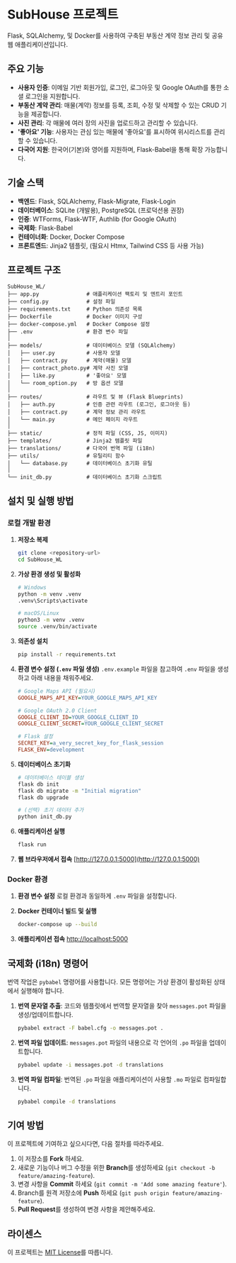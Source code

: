 # SubHouse 프로젝트

Flask, SQLAlchemy, 및 Docker를 사용하여 구축된 부동산 계약 정보 관리 및 공유 웹 애플리케이션입니다.

## 주요 기능

- **사용자 인증**: 이메일 기반 회원가입, 로그인, 로그아웃 및 Google OAuth를 통한 소셜 로그인을 지원합니다.
- **부동산 계약 관리**: 매물(계약) 정보를 등록, 조회, 수정 및 삭제할 수 있는 CRUD 기능을 제공합니다.
- **사진 관리**: 각 매물에 여러 장의 사진을 업로드하고 관리할 수 있습니다.
- **'좋아요' 기능**: 사용자는 관심 있는 매물에 '좋아요'를 표시하여 위시리스트를 관리할 수 있습니다.
- **다국어 지원**: 한국어(기본)와 영어를 지원하며, Flask-Babel을 통해 확장 가능합니다.

## 기술 스택

- **백엔드**: Flask, SQLAlchemy, Flask-Migrate, Flask-Login
- **데이터베이스**: SQLite (개발용), PostgreSQL (프로덕션용 권장)
- **인증**: WTForms, Flask-WTF, Authlib (for Google OAuth)
- **국제화**: Flask-Babel
- **컨테이너화**: Docker, Docker Compose
- **프론트엔드**: Jinja2 템플릿, (필요시 Htmx, Tailwind CSS 등 사용 가능)

## 프로젝트 구조

```
SubHouse_WL/
├── app.py               # 애플리케이션 팩토리 및 엔트리 포인트
├── config.py            # 설정 파일
├── requirements.txt     # Python 의존성 목록
├── Dockerfile           # Docker 이미지 구성
├── docker-compose.yml   # Docker Compose 설정
├── .env                 # 환경 변수 파일
│
├── models/              # 데이터베이스 모델 (SQLAlchemy)
│   ├── user.py          # 사용자 모델
│   ├── contract.py      # 계약(매물) 모델
│   ├── contract_photo.py# 계약 사진 모델
│   ├── like.py          # '좋아요' 모델
│   └── room_option.py   # 방 옵션 모델
│
├── routes/              # 라우트 및 뷰 (Flask Blueprints)
│   ├── auth.py          # 인증 관련 라우트 (로그인, 로그아웃 등)
│   ├── contract.py      # 계약 정보 관리 라우트
│   └── main.py          # 메인 페이지 라우트
│
├── static/              # 정적 파일 (CSS, JS, 이미지)
├── templates/           # Jinja2 템플릿 파일
├── translations/        # 다국어 번역 파일 (i18n)
├── utils/               # 유틸리티 함수
│   └── database.py      # 데이터베이스 초기화 유틸
│
└── init_db.py           # 데이터베이스 초기화 스크립트
```

## 설치 및 실행 방법

### 로컬 개발 환경

1.  **저장소 복제**
    ```bash
    git clone <repository-url>
    cd SubHouse_WL
    ```

2.  **가상 환경 생성 및 활성화**
    ```bash
    # Windows
    python -m venv .venv
    .venv\Scripts\activate
    
    # macOS/Linux
    python3 -m venv .venv
    source .venv/bin/activate
    ```

3.  **의존성 설치**
    ```bash
    pip install -r requirements.txt
    ```

4.  **환경 변수 설정 (`.env` 파일 생성)**
    `.env.example` 파일을 참고하여 `.env` 파일을 생성하고 아래 내용을 채워주세요.
    ```ini
    # Google Maps API (필요시)
    GOOGLE_MAPS_API_KEY=YOUR_GOOGLE_MAPS_API_KEY

    # Google OAuth 2.0 Client
    GOOGLE_CLIENT_ID=YOUR_GOOGLE_CLIENT_ID
    GOOGLE_CLIENT_SECRET=YOUR_GOOGLE_CLIENT_SECRET

    # Flask 설정
    SECRET_KEY=a_very_secret_key_for_flask_session
    FLASK_ENV=development
    ```

5.  **데이터베이스 초기화**
    ```bash
    # 데이터베이스 테이블 생성
    flask db init
    flask db migrate -m "Initial migration"
    flask db upgrade
    
    # (선택) 초기 데이터 추가
    python init_db.py
    ```

6.  **애플리케이션 실행**
    ```bash
    flask run
    ```

7.  **웹 브라우저에서 접속**
    [http://127.0.0.1:5000](http://127.0.0.1:5000)

### Docker 환경

1.  **환경 변수 설정**
    로컬 환경과 동일하게 `.env` 파일을 설정합니다.

2.  **Docker 컨테이너 빌드 및 실행**
    ```bash
    docker-compose up --build
    ```

3.  **애플리케이션 접속**
    [http://localhost:5000](http://localhost:5000)

## 국제화 (i18n) 명령어

번역 작업은 `pybabel` 명령어를 사용합니다. 모든 명령어는 가상 환경이 활성화된 상태에서 실행해야 합니다.

1.  **번역 문자열 추출**: 코드와 템플릿에서 번역할 문자열을 찾아 `messages.pot` 파일을 생성/업데이트합니다.
    ```bash
    pybabel extract -F babel.cfg -o messages.pot .
    ```

2.  **번역 파일 업데이트**: `messages.pot` 파일의 내용으로 각 언어의 `.po` 파일을 업데이트합니다.
    ```bash
    pybabel update -i messages.pot -d translations
    ```

3.  **번역 파일 컴파일**: 번역된 `.po` 파일을 애플리케이션이 사용할 `.mo` 파일로 컴파일합니다.
    ```bash
    pybabel compile -d translations
    ```

## 기여 방법

이 프로젝트에 기여하고 싶으시다면, 다음 절차를 따라주세요.

1.  이 저장소를 **Fork** 하세요.
2.  새로운 기능이나 버그 수정을 위한 **Branch**를 생성하세요 (`git checkout -b feature/amazing-feature`).
3.  변경 사항을 **Commit** 하세요 (`git commit -m 'Add some amazing feature'`).
4.  Branch를 원격 저장소에 **Push** 하세요 (`git push origin feature/amazing-feature`).
5.  **Pull Request**를 생성하여 변경 사항을 제안해주세요.

## 라이센스

이 프로젝트는 [MIT License](LICENSE)를 따릅니다.

